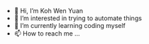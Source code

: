 - 👋 Hi, I’m Koh Wen Yuan
- 👀 I’m interested in trying to automate things
- 🌱 I’m currently learning coding myself
- 📫 How to reach me ...

<!---
KWenYuan/KWenYuan is a ✨ special ✨ repository because its `README.md` (this file) appears on your GitHub profile.
You can click the Preview link to take a look at your changes.
--->
